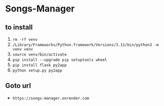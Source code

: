 # Songs-Manager

## to install

1. `rm -rf venv`
2. `/Library/Frameworks/Python.framework/Versions/3.11/bin/python3 -m venv venv`
3. `source venv/bin/activate`
4. `pip install --upgrade pip setuptools wheel`
5. `pip install flask py2app`
6. `python setup.py py2app`

## Goto url
- `https://songs-manager.onrender.com`